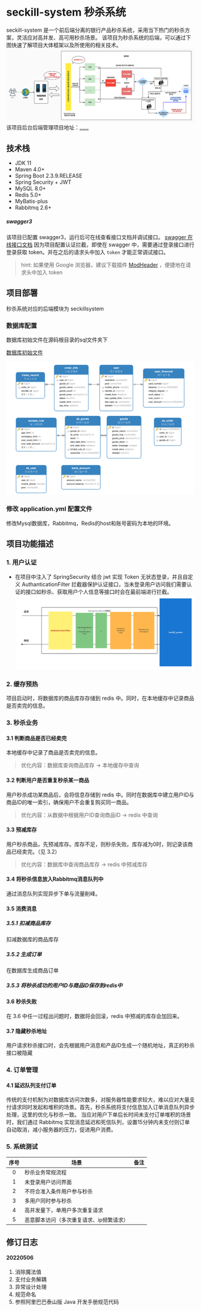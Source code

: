 # seckill-system 秒杀系统
seckill-system 是一个前后端分离的银行产品秒杀系统，采用当下热门的秒杀方案，灵活应对高并发、高可用秒杀场景。
该项目为秒杀系统的后端，可以通过下图快速了解项目大体框架以及所使用的相关技术。
![](src/main/resources/static/架构图.jpg)
该项目后台后端管理项目地址：[......]()

## 技术栈
- JDK 11
- Maven 4.0+
- Spring Boot 2.3.9.RELEASE
- Spring Security + JWT
- MySQL 8.0+
- Redis 5.0+
- MyBatis-plus
- Rabbitmq 2.6+

##### swagger3

该项目已配置 swagger3，运行后可在线查看接口文档并调试接口。
[swagger 在线接口文档](http://localhost/swagger-ui/index.html#/)
因为项目配置认证拦截，即使在 swagger 中，需要通过登录接口进行登录获取 token。并在之后的请求头中加入 `token` 才能正常调试接口。
> hint: 如果使用 Google 浏览器，建议下载插件 [ModHeader](https://modheader.com/) ，便捷地在请求头中加入 token


## 项目部署

秒杀系统对应的后端模块为 seckillsystem

### 数据库配置

数据库初始文件在源码根目录的sql文件夹下

[数据库初始文件](sql/seckill_system.sql)

![img.png](src/main/resources/static/数据库模型.png)
### 修改 application.yml 配置文件

修改Mysql数据库，Rabbitmq，Redis的host和账号密码为本地的环境。



## 项目功能描述
### 1. 用户认证
- 在项目中注入了 SpringSecurity 结合 jwt 实现 Token 无状态登录，并且自定义 AuthanticationFilter 拦截器保护认证接口，当未登录用户访问我们需要认证的接口如秒杀、获取用户个人信息等接口时会在最前端进行拦截。
![](src/main/resources/static/安全性SpringSecurity过滤器.png)
### 2. 缓存预热

项目启动时，将数据库的商品库存存储到 redis 中。同时，在本地缓存中记录商品是否卖完的信息。

### 3. 秒杀业务

#### 3.1 判断商品是否已经卖完

本地缓存中记录了商品是否卖完的信息。

> 优化内容：数据库查询商品库存 -> 本地缓存中查询

#### 3.2 判断用户是否重复秒杀某一商品

用户秒杀成功某商品后，会将信息存储到 redis 中。同时在数据库中建立用户ID与商品ID的唯一索引，确保用户不会重复购买同一商品。

> 优化内容：从数据中根据用户ID查询商品ID -> redis 中查询

#### 3.3 预减库存

用户秒杀商品，先预减库存。库存不足，则秒杀失败。库存减为0时，则记录该商品已经卖完。（见 3.2）

> 优化内容：数据库中查询商品库存 -> redis 中预减库存

#### 3.4 将秒杀信息放入Rabbitmq消息队列中

通过消息队列实现异步下单与流量削峰。

#### 3.5 消费消息

##### 3.5.1 扣减商品库存

扣减数据库的商品库存

##### 3.5.2 生成订单

在数据库生成商品订单

##### 3.5.3 将秒杀成功的用户ID与商品ID保存到redis中

#### 3.6 秒杀失败

在 3.6 中任一过程出问题时，数据将会回滚，redis 中预减的库存会加回来。

#### 3.7 隐藏秒杀地址

用户请求秒杀接口时，会先根据用户消息和产品ID生成一个随机地址，真正的秒杀接口被隐藏

### 4. 订单管理

#### 4.1 延迟队列支付订单
传统的支付机制为对数据库访问次数多，对服务器性能要求较大，难以应对大量支付请求同时发起和堆积的场景。首先，秒杀系统将支付信息加入订单消息队列异步处理，这里的优化与秒杀一致。
当应对用户下单后长时间未支付订单堆积的场景时，我们通过 Rabbitmq 实现消息延迟和死信队列，设置15分钟内未支付则订单自动取消，减小服务器的压力，促进用户消费。

### 5. 系统测试

| 序号 | 场景                                     | 备注 |
|:----:| ---------------------------------------- | ---- |
|  0   | 秒杀业务常规流程                         |      |
|  1   | 未登录用户访问界面                       |      |
|  2   | 不符合准入条件用户参与秒杀               |      |
|  3   | 多用户同时参与秒杀                       |      |
|  4   | 高并发量下，单用户多次重复请求           |      |
|  5   | 恶意脚本访问（多次重复请求、ip频繁请求） |      |

## 修订日志
#### 20220506
1. 消除魔法值
2. 支付业务解耦
3. 异常设计处理
4. 规范命名
5. 参照阿里巴巴泰山版 Java 开发手册规范代码